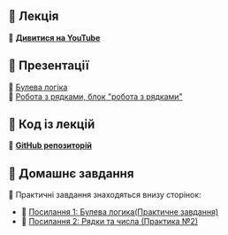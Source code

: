 ## 🎥 Лекція  
📌 **[Дивитися на YouTube](https://youtu.be/hOBqYjTzRAM)**  

## 📑 Презентації  
📌 [Булева логіка](https://sites.google.com/view/dive-into-it/python/%D0%B1%D1%83%D0%BB%D0%B5%D0%B2%D0%B0-%D0%BB%D0%BE%D0%B3%D1%96%D0%BA%D0%B0)  
📌 [Робота з рядками, блок "робота з рядками"](https://sites.google.com/view/dive-into-it/python/%D1%80%D1%8F%D0%B4%D0%BA%D0%B8-%D1%87%D0%B8%D1%81%D0%BB%D0%B0)  

## 💾 Код із лекцій  
📌 **[GitHub репозиторій](https://github.com/OleksiiF/hillel_22072022/blob/main/29072022.py)**  

## 📝 Домашнє завдання 
📌 Практичні завдання знаходяться внизу сторінок:  
- 🔗 [Посилання 1: Булева логика(Практичне завдання)](https://sites.google.com/view/dive-into-it/python/%D0%B1%D1%83%D0%BB%D0%B5%D0%B2%D0%B0-%D0%BB%D0%BE%D0%B3%D1%96%D0%BA%D0%B0)  
- 🔗 [Посилання 2: Рядки та числа (Практика №2)](https://sites.google.com/view/dive-into-it/python/%D1%80%D1%8F%D0%B4%D0%BA%D0%B8-%D1%87%D0%B8%D1%81%D0%BB%D0%B0) 
